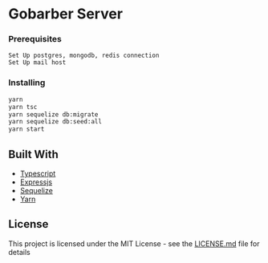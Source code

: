 # Gobarber Server

### Prerequisites

```
Set Up postgres, mongodb, redis connection
Set Up mail host
```

### Installing

```bash
yarn
yarn tsc
yarn sequelize db:migrate
yarn sequelize db:seed:all
yarn start
```

## Built With

- [Typescript](https://www.typescriptlang.org/)
- [Expressjs](https://expressjs.com/)
- [Sequelize](https://sequelize.org/)
- [Yarn](https://yarnpkg.com/)

## License

This project is licensed under the MIT License - see the [LICENSE.md](LICENSE.md) file for details
